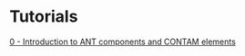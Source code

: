 # Tutorials

[0 - Introduction to ANT components and CONTAM elements](./0%20-%20Introduction%20to%20ANT%20components%20and%20CONTAM%20elements.md)